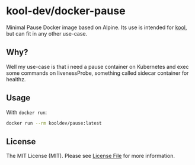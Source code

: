 # kool-dev/docker-pause

Minimal Pause Docker image based on Alpine. Its use is intended for [kool](https://github.com/kool-dev/kool), but can fit in any other use-case.

## Why?

Well my use-case is that i need a pause container on Kubernetes and exec some commands on livenessProbe, something called sidecar container for healthz.

## Usage

With `docker run`:

```sh
docker run --rm kooldev/pause:latest
```

## License

The MIT License (MIT). Please see [License File](LICENSE.md) for more information.
